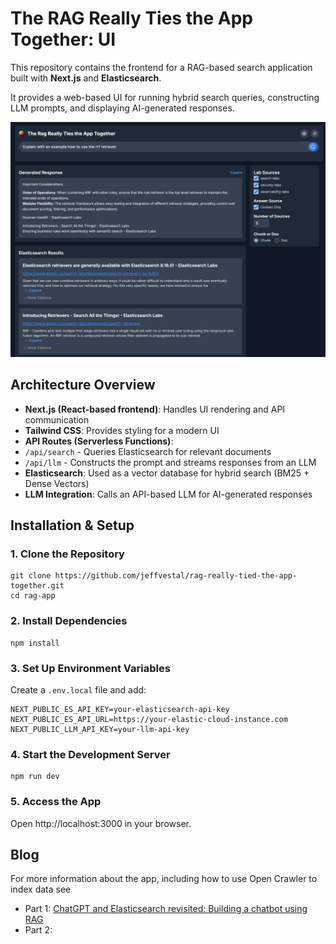 # The RAG Really Ties the App Together: UI

This repository contains the frontend for a RAG-based search application built with **Next.js** and **Elasticsearch**. 

It provides a web-based UI for running hybrid search queries, constructing LLM prompts, and displaying AI-generated responses.

![App UI](/public/ui-abides-darkmode.png)

## **Architecture Overview**
- **Next.js (React-based frontend)**: Handles UI rendering and API communication
- **Tailwind CSS**: Provides styling for a modern UI
- **API Routes (Serverless Functions)**: 
 - `/api/search` - Queries Elasticsearch for relevant documents
 - `/api/llm` - Constructs the prompt and streams responses from an LLM
- **Elasticsearch**: Used as a vector database for hybrid search (BM25 + Dense Vectors)
- **LLM Integration**: Calls an API-based LLM for AI-generated responses

## **Installation & Setup**

### **1. Clone the Repository**

    git clone https://github.com/jeffvestal/rag-really-tied-the-app-together.git
    cd rag-app

### **2. Install Dependencies**

    npm install

### **3. Set Up Environment Variables**

Create a `.env.local` file and add:

    NEXT_PUBLIC_ES_API_KEY=your-elasticsearch-api-key
    NEXT_PUBLIC_ES_API_URL=https://your-elastic-cloud-instance.com
    NEXT_PUBLIC_LLM_API_KEY=your-llm-api-key

### **4. Start the Development Server**

    npm run dev

### **5. Access the App**

Open  http://localhost:3000 in your browser.

## Blog
For more information about the app, including how to use Open Crawler to index data see
- Part 1: [ChatGPT and Elasticsearch revisited: Building a chatbot using RAG](https://www.elastic.co/search-labs/blog/chatgpt-elasticsearch-rag-enhancements)
- Part 2: 
